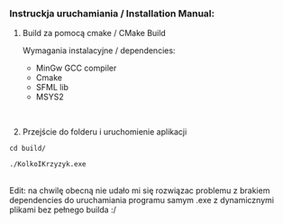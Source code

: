 ### Instruckja uruchamiania / Installation Manual:

1) Build za pomocą cmake / CMake Build
    
    Wymagania instalacyjne / dependencies:
    - MinGw GCC compiler
    - Cmake
    - SFML lib
    - MSYS2 
<br>

2) Przejście do folderu i uruchomienie aplikacji

```dotnetcli
cd build/

./KolkoIKrzyzyk.exe
```

<br>
Edit: na chwilę obecną nie udało mi się rozwiązac problemu z brakiem dependencies do uruchamiania programu samym .exe z dynamicznymi plikami bez pełnego builda :/ 